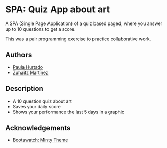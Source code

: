 # SPA: Quiz App about art

A SPA (Single Page Application) of a quiz based paged, where you answer up to 10 questions to get a score.

This was a pair programming exercise to practice collaborative work.

## Authors

- [Paula Hurtado](https://github.com/PaulaXx22)
- [Zuhaitz Martínez](https://github.com/Zuhaitz)

## Description

- A 10 question quiz about art
- Saves your daily score
- Shows your performance the last 5 days in a graphic

## Acknowledgements

- [Bootswatch: Minty Theme](https://bootswatch.com/minty/)

